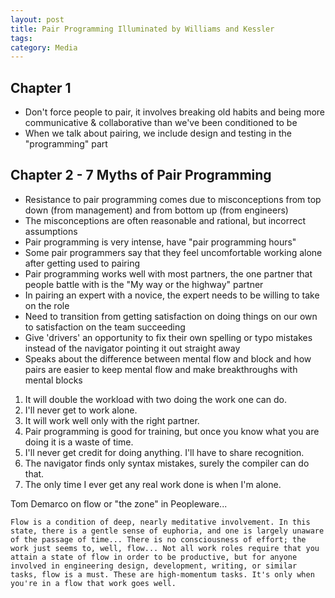 ```yaml
---
layout: post
title: Pair Programming Illuminated by Williams and Kessler
tags: 
category: Media
---
```


## Chapter 1

* Don't force people to pair, it involves breaking old habits and being more communicative & collaborative than we've been conditioned to be
* When we talk about pairing, we include design and testing in the "programming" part  

## Chapter 2 - 7 Myths of Pair Programming

* Resistance to pair programming comes due to misconceptions from top down (from management) and from bottom up (from engineers)  
* The misconceptions are often reasonable and rational, but incorrect assumptions  
* Pair programming is very intense, have "pair programming hours"
* Some pair programmers say that they feel uncomfortable working alone after getting used to pairing  
* Pair programming works well with most partners, the one partner that people battle with is the "My way or the highway" partner  
* In pairing an expert with a novice, the expert needs to be willing to take on the role  
* Need to transition from getting satisfaction on doing things on our own to satisfaction on the team succeeding  
* Give 'drivers' an opportunity to fix their own spelling or typo mistakes instead of the navigator pointing it out straight away  
* Speaks about the difference between mental flow and block and how pairs are easier to keep mental flow and make breakthroughs with mental blocks  

1. It will double the workload with two doing the work one can do.  
2. I'll never get to work alone.  
3. It will work well only with the right partner.  
4. Pair programming is good for training, but once you know what you are doing it is a waste of time.  
5. I'll never get credit for doing anything. I'll have to share recognition.
6. The navigator finds only syntax mistakes, surely the compiler can do that.  
7. The only time I ever get any real work done is when I'm alone.  

Tom Demarco on flow or "the zone" in Peopleware...

~~~
Flow is a condition of deep, nearly meditative involvement. In this state, there is a gentle sense of euphoria, and one is largely unaware of the passage of time... There is no consciousness of effort; the work just seems to, well, flow... Not all work roles require that you attain a state of flow in order to be productive, but for anyone involved in engineering design, development, writing, or similar tasks, flow is a must. These are high-momentum tasks. It's only when you're in a flow that work goes well.
~~~

